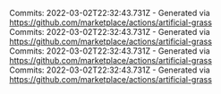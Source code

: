Commits: 2022-03-02T22:32:43.731Z - Generated via https://github.com/marketplace/actions/artificial-grass
<br>
Commits: 2022-03-02T22:32:43.731Z - Generated via https://github.com/marketplace/actions/artificial-grass
<br>
Commits: 2022-03-02T22:32:43.731Z - Generated via https://github.com/marketplace/actions/artificial-grass
<br>
Commits: 2022-03-02T22:32:43.731Z - Generated via https://github.com/marketplace/actions/artificial-grass
<br>

